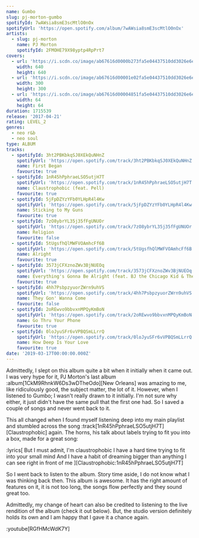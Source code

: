 ```yaml
---
name: Gumbo
slug: pj-morton-gumbo
spotifyId: 7wAWsia8smE3scMtlO0nOx
spotifyUrl: 'https://open.spotify.com/album/7wAWsia8smE3scMtlO0nOx'
artists:
  - slug: pj-morton
    name: PJ Morton
    spotifyId: 2FMOHE79X98yptp4RpPrt7
covers:
  - url: 'https://i.scdn.co/image/ab67616d0000b273fa5e04437510dd3026e6eb76'
    width: 640
    height: 640
  - url: 'https://i.scdn.co/image/ab67616d00001e02fa5e04437510dd3026e6eb76'
    width: 300
    height: 300
  - url: 'https://i.scdn.co/image/ab67616d00004851fa5e04437510dd3026e6eb76'
    width: 64
    height: 64
duration: 1715539
release: '2017-04-21'
rating: LEVEL_2
genres:
  - neo r&b
  - neo soul
type: ALBUM
tracks:
  - spotifyId: 3ht2PBKbkqSJ0XEkQuNHnZ
    spotifyUrl: 'https://open.spotify.com/track/3ht2PBKbkqSJ0XEkQuNHnZ'
    name: First Began
    favourite: true
  - spotifyId: 1nR45hPphraeLSO5utjH7T
    spotifyUrl: 'https://open.spotify.com/track/1nR45hPphraeLSO5utjH7T'
    name: Claustrophobic (feat. Pell)
    favourite: true
  - spotifyId: 5jFpDZYzYFb0YLHpR4l4Kw
    spotifyUrl: 'https://open.spotify.com/track/5jFpDZYzYFb0YLHpR4l4Kw'
    name: Sticking to My Guns
    favourite: true
  - spotifyId: 7zO8ybrYL35j35fFgUNUOr
    spotifyUrl: 'https://open.spotify.com/track/7zO8ybrYL35j35fFgUNUOr'
    name: Religion
    favourite: false
  - spotifyId: 5tUgsfhQlMWFVOAmhcFf6B
    spotifyUrl: 'https://open.spotify.com/track/5tUgsfhQlMWFVOAmhcFf6B'
    name: Alright
    favourite: true
  - spotifyId: 3573jCFXznoZWv3BjNUEOq
    spotifyUrl: 'https://open.spotify.com/track/3573jCFXznoZWv3BjNUEOq'
    name: Everything's Gonna Be Alright (feat. BJ the Chicago Kid & The Hamiltones)
    favourite: true
  - spotifyId: 4hh7PsbpzyuorZWrn9uhVS
    spotifyUrl: 'https://open.spotify.com/track/4hh7PsbpzyuorZWrn9uhVS'
    name: They Gon' Wanna Come
    favourite: false
  - spotifyId: 2oREwvo9bbvxnMPQyKmBoN
    spotifyUrl: 'https://open.spotify.com/track/2oREwvo9bbvxnMPQyKmBoN'
    name: Go Thru Your Phone
    favourite: true
  - spotifyId: 0loJyuSFr6vVPBQSmLLrrQ
    spotifyUrl: 'https://open.spotify.com/track/0loJyuSFr6vVPBQSmLLrrQ'
    name: How Deep Is Your Love
    favourite: true
date: '2019-03-17T00:00:00.000Z'
---
```

Admittedly, I slept on this album quite a bit when it initially when it came out. I was very
hype for it, PJ Morton's last album :album[1CkM9RhnkW6Ds3wDTheOdo][New Orleans] was amazing
to me, like ridiculously good, the subject matter, the lot of it. However, when I listened
to Gumbo; I wasn't really drawn to it initially. I'm not sure why either, it just didn't
have the same pull that the first one had. So I saved a couple of songs and never went back
to it.

This all changed when I found myself listening deep into my main playlist and stumbled
across the song :track[1nR45hPphraeLSO5utjH7T][Claustrophobic] again. The horns, his talk
about labels trying to fit you into a box, made for a great song:

:lyrics[
  But I must admit, I'm claustrophobic
  I have a hard time trying to fit into your small mind
  And I have a habit of dreaming bigger than anything
  I can see right in front of me
][Claustrophobic:1nR45hPphraeLSO5utjH7T]

So I went back to listen to the album. Story time aside, I do not know what I was thinking
back then. This album is awesome. It has the right amount of features on it, it is not too
long, the songs flow perfectly and they sound great too.

Admittedly, my change of heart can also be credited to listening to the live rendition of
the album (check it out below). But, the studio version definitely holds its own and I am
happy that I gave it a chance again.

:youtube[RGfHMcWdK7Y]
